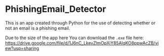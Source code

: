 # PhishingEmail_Detector
This is an app created through Python for the use of detecting whether or not an email is a phishing email.

Due to the size of the app here You can download the `.exe` file here: https://drive.google.com/file/d/1J6nC_LkevZlmOpXjY85AlqKO8ppwAcZB/view?usp=sharing
